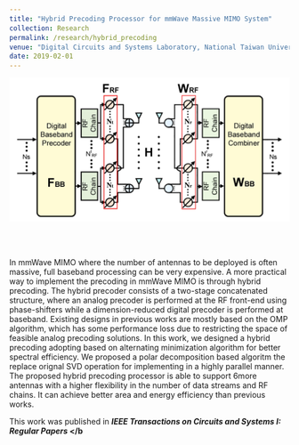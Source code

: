 ```yaml
---
title: "Hybrid Precoding Processor for mmWave Massive MIMO System"
collection: Research
permalink: /research/hybrid_precoding
venue: "Digital Circuits and Systems Laboratory, National Taiwan University"
date: 2019-02-01
---
```


<p align="center">
<img src='/images/publications/Hybrid_Precoding.jpg' width='600'> 
</p><br>

<br>

In mmWave MIMO where the number of antennas to be deployed is often massive, full baseband processing can be very expensive.
A more practical way to implement the precoding in mmWave MIMO is through hybrid precoding.
The hybrid precoder consists of a two-stage concatenated structure, where an analog precoder is performed at the RF front-end using phase-shifters while a dimension-reduced digital precoder is performed at baseband. 
Existing designs in previous works are mostly based on the OMP algorithm, which has some performance loss due to restricting the space of feasible analog precoding solutions.
In this work, we designed a hybrid precoding adopting based on alternating minimization algorithm for better spectral efficiency.
We proposed a polar decomposition based algoritm the replace orignal SVD operation for implementing in a highly parallel manner.
The proposed hybrid precoding processor is able to support 6more antennas with a higher flexibility in the number of data streams and RF chains.
It can achieve better area and energy efficiency than previous works.

This work was published in <b><i> IEEE Transactions on Circuits and Systems I: Regular Papers </i></b